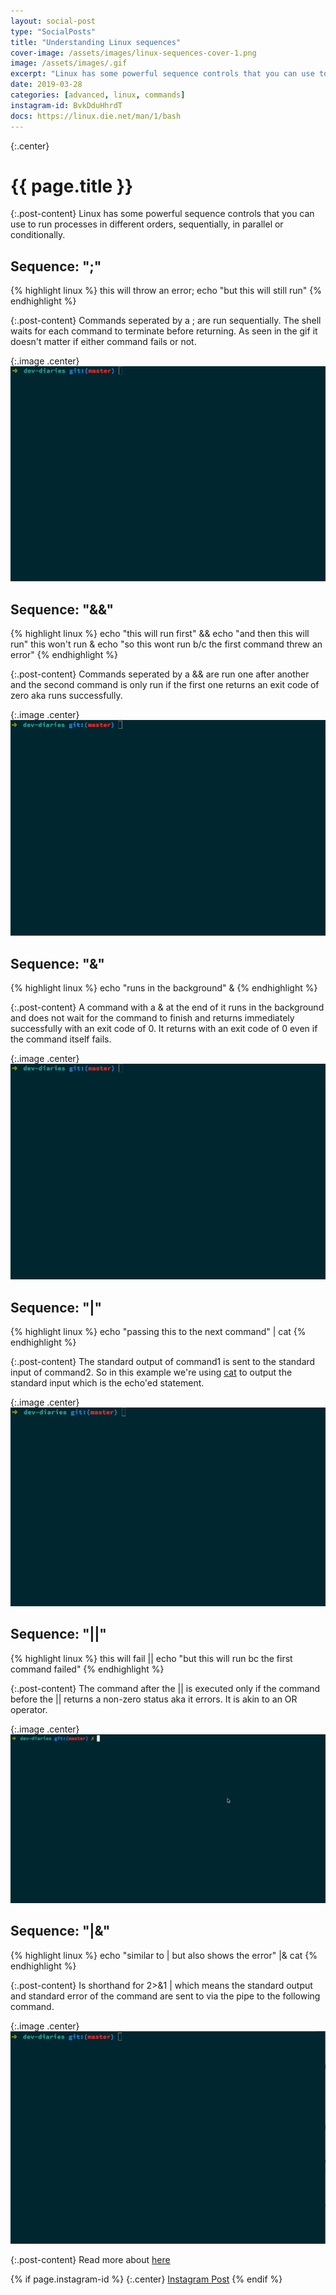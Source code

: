 ```yaml
---
layout: social-post
type: "SocialPosts"
title: "Understanding Linux sequences"
cover-image: /assets/images/linux-sequences-cover-1.png
image: /assets/images/.gif
excerpt: "Linux has some powerful sequence controls that you can use to run processes in different orders, sequentially, in parallel or conditionally."
date: 2019-03-28
categories: [advanced, linux, commands]
instagram-id: BvkDduHhrdT
docs: https://linux.die.net/man/1/bash
---
```

{:.center}
# {{ page.title }}

{:.post-content}
Linux has some powerful sequence controls that you can use to run processes in 
different orders, sequentially, in parallel or conditionally. 

## Sequence: ";"
{% highlight linux %}
this will throw an error; echo "but this will still run"
{% endhighlight %}

{:.post-content}
Commands seperated by a ; are run sequentially. The shell waits for each command
to terminate before returning. As seen in the gif it doesn't matter if either
command fails or not.

{:.image .center}
![;-gif](/assets/images/;-example.gif)

## Sequence: "&&"
{% highlight linux %}
echo "this will run first" && echo "and then this will run"
this won't run & echo "so this wont run b/c the first command threw an error"
{% endhighlight %}

{:.post-content}
Commands seperated by a && are run one after another and the second command
is only run if the first one returns an exit code of zero aka runs successfully.

{:.image .center}
![&&-gif](/assets/images/&&-example.gif)

## Sequence: "&"
{% highlight linux %}
echo "runs in the background" &
{% endhighlight %}

{:.post-content}
A command with a & at the end of it runs in the background and does not wait
for the command to finish and returns immediately successfully with an exit code
of 0. It returns with an exit code of 0 even if the command itself fails.

{:.image .center}
![amp-gif](/assets/images/amp-example.gif)

## Sequence: "|"
{% highlight linux %}
echo "passing this to the next command" | cat
{% endhighlight %}

{:.post-content}
The standard output of command1 is sent to the standard input of command2. So in
this example we're using <a href="http://www.linfo.org/cat.html" target="_blank">cat</a>
to output the standard input which is the echo'ed statement.

{:.image .center}
![;-gif](/assets/images/pipe-example.gif)

## Sequence: "||"
{% highlight linux %}
this will fail || echo "but this will run bc the first command failed"
{% endhighlight %}

{:.post-content}
The command after the || is executed only if the command before the || returns 
a non-zero status aka it errors. It is akin to an OR operator.

{:.image .center}
![;-gif](/assets/images/double-pipe.gif)

## Sequence: "|&"
{% highlight linux %}
echo "similar to | but also shows the error" |& cat
{% endhighlight %}

{:.post-content}
Is shorthand for 2>&1 | which means the standard output and standard error of 
the command are sent to via the pipe to the following command.

{:.image .center}
![amp-gif](/assets/images/redirect-example.gif)


{:.post-content}
Read more about <a href="{{page.docs}}" target="_blank">here</a>

{% if page.instagram-id %}
{:.center}
<a class="insta-link" href="https://www.instagram.com/p/{{page.instagram-id}}" target="_blank">Instagram Post</a>
{% endif %}

